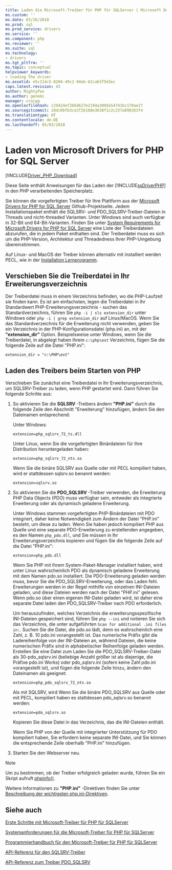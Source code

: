 ```yaml
---
title: Laden die Microsoft-Treiber für PHP für SQLServer | Microsoft Docs
ms.custom: ''
ms.date: 03/26/2018
ms.prod: sql
ms.prod_service: drivers
ms.service: ''
ms.component: php
ms.reviewer: ''
ms.suite: sql
ms.technology:
- drivers
ms.tgt_pltfrm: ''
ms.topic: conceptual
helpviewer_keywords:
- loading the driver
ms.assetid: e5c114c5-8204-49c2-94eb-62ca63f5d3ec
caps.latest.revision: 42
author: MightyPen
ms.author: genemi
manager: craigg
ms.openlocfilehash: c29424ef266d627e2194a309da54741bc170ae27
ms.sourcegitcommit: 2ddc0bfb3ce2f2b160e3638f1c2c237a898263f4
ms.translationtype: HT
ms.contentlocale: de-DE
ms.lasthandoff: 05/03/2018
---
```

# <a name="loading-the-microsoft-drivers-for-php-for-sql-server"></a>Laden von Microsoft Drivers for PHP for SQL Server
[!INCLUDE[Driver_PHP_Download](../../includes/driver_php_download.md)]

Diese Seite enthält Anweisungen für das Laden der [!INCLUDE[ssDriverPHP](../../includes/ssdriverphp_md.md)] in den PHP verarbeitenden Speicherplatz.  
  
Sie können die vorgefertigten Treiber für Ihre Plattform aus der [Microsoft Drivers for PHP for SQL Server](https://github.com/Microsoft/msphpsql/releases) Github-Projektseite. Jedem Installationspaket enthält die SQLSRV- und PDO_SQLSRV-Treiber-Dateien in Threads und nicht-threaded Varianten. Unter Windows sind auch verfügbar in 32-Bit und 64-Bit-Varianten. Finden Sie unter [System Requirements for Microsoft Drivers for PHP for SQL Server](../../connect/php/system-requirements-for-the-php-sql-driver.md) eine Liste der Treiberdateien abzurufen, die in jedem Paket enthalten sind. Der Treiberdatei muss es sich um die PHP-Version, Architektur und Threadedness Ihrer PHP-Umgebung übereinstimmen.

Auf Linux- und MacOS der Treiber können alternativ mit installiert werden PECL, wie in der [Installation Lernprogramm](../../connect/php/installation-tutorial-linux-mac.md).
  
## <a name="moving-the-driver-file-into-your-extension-directory"></a>Verschieben Sie die Treiberdatei in Ihr Erweiterungsverzeichnis  
Der Treiberdatei muss in einem Verzeichnis befinden, wo die PHP-Laufzeit sie finden kann. Es ist am einfachsten, legen die Treiberdatei in Ihr Standardwert PHP-Erweiterungsverzeichnis - suchen das Standardverzeichnis, führen Sie `php -i | sls extension_dir` unter Windows oder `php -i | grep extension_dir` auf Linux/MacOS. Wenn Sie das Standardverzeichnis für die Erweiterung nicht verwenden, geben Sie ein Verzeichnis in der PHP-Konfigurationsdatei (php.ini) an, mit der **"extension_dir"** Option. Beispielsweise unter Windows, wenn Sie die Treiberdatei, in abgelegt haben Ihrem `c:\php\ext` Verzeichnis, fügen Sie die folgende Zeile auf die Datei "PHP.ini":
  
```  
extension_dir = "c:\PHP\ext"  
```

## <a name="loading-the-driver-at-php-startup"></a>Laden des Treibers beim Starten von PHP  
Verschieben Sie zunächst eine Treiberdatei in Ihr Erweiterungsverzeichnis, um SQLSRV-Treiber zu laden, wenn PHP gestartet wird. Dann führen Sie folgende Schritte aus:  
  
1.  So aktivieren Sie die **SQLSRV** -Treibers ändern **"PHP.ini"** durch die folgende Zeile den Abschnitt "Erweiterung" hinzufügen, ändern Sie den Dateinamen entsprechend:  
  
    Unter Windows: 
    ```  
    extension=php_sqlsrv_72_ts.dll  
    ```  
    Unter Linux, wenn Sie die vorgefertigten Binärdateien für Ihre Distribution heruntergeladen haben: 
    ```  
    extension=php_sqlsrv_72_nts.so  
    ```
    Wenn Sie die binäre SQLSRV aus Quelle oder mit PECL kompiliert haben, wird er stattdessen sqlsrv.so benannt werden:
    ```
    extension=sqlsrv.so
    ```
  
2.  So aktivieren Sie die **PDO_SQLSRV** -Treiber verwenden, die Erweiterung PHP Data Objects (PDO) muss verfügbar sein, entweder als integrierte Erweiterung oder als dynamisch geladene Erweiterung.

    Unter Windows stammen vorgefertigten PHP-Binärdateien mit PDO integriert, daher keine Notwendigkeit zum Ändern der Datei "PHP.ini" besteht, um diese zu laden. Wenn Sie haben jedoch kompiliert PHP aus Quelle und eine separate PDO-Erweiterung zu erstellenden angegeben, es den Namen `php_pdo.dll`, und Sie müssen in Ihr Erweiterungsverzeichnis kopieren und fügen Sie die folgende Zeile auf die Datei "PHP.ini":  
    ```
    extension=php_pdo.dll  
    ```
    Wenn Sie PHP mit Ihrem System-Paket-Manager installiert haben, wird unter Linux wahrscheinlich PDO als dynamisch geladene Erweiterung mit dem Namen pdo.so installiert. Die PDO-Erweiterung geladen werden muss, bevor Sie die PDO_SQLSRV-Erweiterung, oder das Laden fehl. Erweiterungen werden in der Regel mithilfe von einzelnen INI-Dateien geladen, und diese Dateien werden nach der Datei "PHP.ini" gelesen. Wenn pdo.so über einen eigenen INI-Datei geladen wird, ist daher eine separate Datei laden den PDO_SQLSRV-Treiber nach PDO erforderlich. 

    Um herauszufinden, welches Verzeichnis die erweiterungsspezifische INI-Dateien gespeichert sind, führen Sie `php --ini` und notieren Sie sich das Verzeichnis, die unter aufgeführten `Scan for additional .ini files in:`. Suchen Sie die Datei, die pdo.so lädt, denn es wahrscheinlich eine Zahl, z. B. 10 pdo.ini vorangestellt ist. Das numerische Präfix gibt die Ladereihenfolge von der INI-Dateien an, während Dateien, die keine numerischen Präfix sind in alphabetischer Reihenfolge geladen werden. Erstellen Sie eine Datei zum Laden Sie die PDO_SQLSRV-Treiber-Datei als 30-pdo_sqlsrv.ini (beliebige Anzahl größer ist als diejenige, die Präfixe pdo.ini Works) oder pdo_sqlsrv.ini (sofern keine Zahl pdo.ini vorangestellt ist), und fügen die folgende Zeile hinzu, ändern den Dateinamen als geeignet:  
    ```
    extension=php_pdo_sqlsrv_72_nts.so
    ```
    Als mit SQLSRV, wird Wenn Sie die binäre PDO_SQLSRV aus Quelle oder mit PECL, kompiliert haben es stattdessen pdo_sqlsrv.so benannt werden:
    ```
    extension=pdo_sqlsrv.so
    ```
    Kopieren Sie diese Datei in das Verzeichnis, das die INI-Dateien enthält. 

    Wenn Sie PHP von der Quelle mit integrierter Unterstützung für PDO kompiliert haben, Sie erfordern keine separate INI-Datei, und Sie können die entsprechende Zeile oberhalb "PHP.ini" hinzufügen.
  
3.  Starten Sie den Webserver neu.  
  
> [!NOTE]  
> Um zu bestimmen, ob der Treiber erfolgreich geladen wurde, führen Sie ein Skript aufruft [phpinfo()](http://php.net/manual/en/function.phpinfo.php).  
  
Weitere Informationen zu **"PHP.ini"** -Direktiven finden Sie unter [Beschreibung der wichtigsten php.ini-Direktiven](http://php.net/manual/en/ini.core.php).  
  
## <a name="see-also"></a>Siehe auch  
[Erste Schritte mit Microsoft-Treiber für PHP für SQLServer](../../connect/php/getting-started-with-the-php-sql-driver.md)

[Systemanforderungen für die Microsoft-Treiber für PHP für SQLServer](../../connect/php/system-requirements-for-the-php-sql-driver.md)

[Programmierhandbuch für den Microsoft-Treiber für PHP für SQLServer](../../connect/php/programming-guide-for-php-sql-driver.md)

[API-Referenz für den SQLSRV-Treiber](../../connect/php/sqlsrv-driver-api-reference.md)

[API-Referenz zum Treiber PDO_SQLSRV](../../connect/php/pdo-sqlsrv-driver-reference.md)  
  
